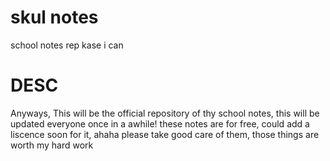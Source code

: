 # skul notes
school notes rep kase i can 

# DESC
Anyways, This will be the official repository of thy school notes, this will be updated everyone once in a awhile!
these notes are for free, could add a liscence soon for it, ahaha
please take good care of them, those things are worth my hard work
